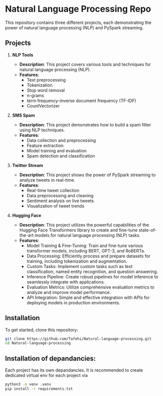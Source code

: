# Natural Language Processing Repo

This repository contains three different projects, each demonstrating the power of natural language processing (NLP) and PySpark streaming.

## Projects

1. **NLP Tools**
   - **Description**: This project covers various tools and techniques for natural language processing (NLP).
   - **Features**:
     - Text preprocessing
     - Tokenization
     - Stop word removal
     - n-grams
     - term frequency–inverse document frequency (TF-IDF)
     - CountVectorizer

2. **SMS Spam**
   - **Description**: This project demonstrates how to build a spam filter using NLP techniques.
   - **Features**:
     - Data collection and preprocessing
     - Feature extraction
     - Model training and evaluation
     - Spam detection and classification

3. **Twitter Stream**
   - **Description**: This project shows the power of PySpark streaming to analyze tweets in real-time.
   - **Features**:
     - Real-time tweet collection
     - Data preprocessing and cleaning
     - Sentiment analysis on live tweets
     - Visualization of tweet trends

4. **Hugging Face**
   - **Description**: This project utilizes the powerful capabilities of the Hugging Face Transformers library to create and fine-tune state-of-the-art models for natural language processing (NLP) tasks.
   - **Features**:
     - Model Training & Fine-Tuning: Train and fine-tune various transformer models, including BERT, GPT-3, and RoBERTa.
     - Data Processing: Efficiently process and prepare datasets for training, including tokenization and augmentation.
     - Custom Tasks: Implement custom tasks such as text classification, named entity recognition, and question answering.
     - Inference Pipeline: Create robust pipelines for model inference to seamlessly integrate with applications.
     - Evaluation Metrics: Utilize comprehensive evaluation metrics to analyze and improve model performance.
     - API Integration: Simple and effective integration with APIs for deploying models in production environments.

## Installation

To get started, clone this repository:

```bash
git clone https://github.com/Tafehi/Natural-language-processing.git
cd Natural-language-processing
```

## Installation of depandancies:
Each project has its own depandancies. It is recommended to create dedicated virtual env for each project via

```bash
python3 -m venv .venv
pip install -r requirements.txt
```


